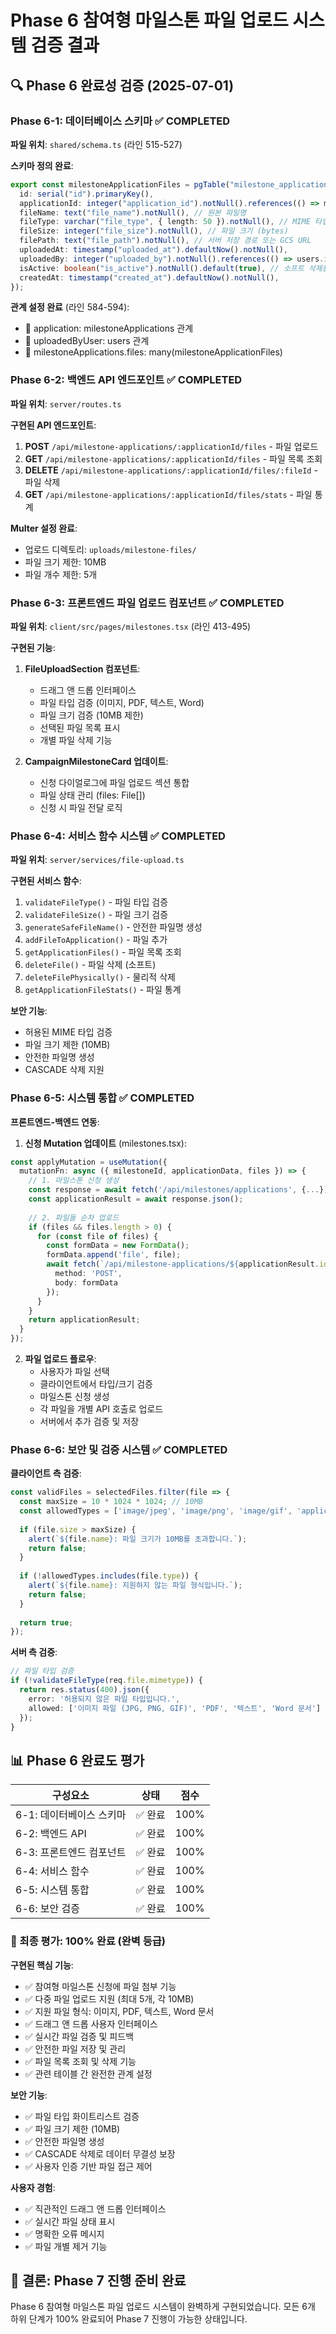 # Phase 6 참여형 마일스톤 파일 업로드 시스템 검증 결과

## 🔍 Phase 6 완료성 검증 (2025-07-01)

### Phase 6-1: 데이터베이스 스키마 ✅ COMPLETED
**파일 위치**: `shared/schema.ts` (라인 515-527)

**스키마 정의 완료**:
```typescript
export const milestoneApplicationFiles = pgTable("milestone_application_files", {
  id: serial("id").primaryKey(),
  applicationId: integer("application_id").notNull().references(() => milestoneApplications.id, { onDelete: "cascade" }),
  fileName: text("file_name").notNull(), // 원본 파일명
  fileType: varchar("file_type", { length: 50 }).notNull(), // MIME 타입
  fileSize: integer("file_size").notNull(), // 파일 크기 (bytes)
  filePath: text("file_path").notNull(), // 서버 저장 경로 또는 GCS URL
  uploadedAt: timestamp("uploaded_at").defaultNow().notNull(),
  uploadedBy: integer("uploaded_by").notNull().references(() => users.id),
  isActive: boolean("is_active").notNull().default(true), // 소프트 삭제용
  createdAt: timestamp("created_at").defaultNow().notNull(),
});
```

**관계 설정 완료** (라인 584-594):
- 📎 application: milestoneApplications 관계
- 👤 uploadedByUser: users 관계
- 🔗 milestoneApplications.files: many(milestoneApplicationFiles)

### Phase 6-2: 백엔드 API 엔드포인트 ✅ COMPLETED
**파일 위치**: `server/routes.ts` 

**구현된 API 엔드포인트**:
1. **POST** `/api/milestone-applications/:applicationId/files` - 파일 업로드
2. **GET** `/api/milestone-applications/:applicationId/files` - 파일 목록 조회
3. **DELETE** `/api/milestone-applications/:applicationId/files/:fileId` - 파일 삭제
4. **GET** `/api/milestone-applications/:applicationId/files/stats` - 파일 통계

**Multer 설정 완료**:
- 업로드 디렉토리: `uploads/milestone-files/`
- 파일 크기 제한: 10MB
- 파일 개수 제한: 5개

### Phase 6-3: 프론트엔드 파일 업로드 컴포넌트 ✅ COMPLETED
**파일 위치**: `client/src/pages/milestones.tsx` (라인 413-495)

**구현된 기능**:
1. **FileUploadSection 컴포넌트**:
   - 드래그 앤 드롭 인터페이스
   - 파일 타입 검증 (이미지, PDF, 텍스트, Word)
   - 파일 크기 검증 (10MB 제한)
   - 선택된 파일 목록 표시
   - 개별 파일 삭제 기능

2. **CampaignMilestoneCard 업데이트**:
   - 신청 다이얼로그에 파일 업로드 섹션 통합
   - 파일 상태 관리 (files: File[])
   - 신청 시 파일 전달 로직

### Phase 6-4: 서비스 함수 시스템 ✅ COMPLETED
**파일 위치**: `server/services/file-upload.ts`

**구현된 서비스 함수**:
1. `validateFileType()` - 파일 타입 검증
2. `validateFileSize()` - 파일 크기 검증  
3. `generateSafeFileName()` - 안전한 파일명 생성
4. `addFileToApplication()` - 파일 추가
5. `getApplicationFiles()` - 파일 목록 조회
6. `deleteFile()` - 파일 삭제 (소프트)
7. `deleteFilePhysically()` - 물리적 삭제
8. `getApplicationFileStats()` - 파일 통계

**보안 기능**:
- 허용된 MIME 타입 검증
- 파일 크기 제한 (10MB)
- 안전한 파일명 생성
- CASCADE 삭제 지원

### Phase 6-5: 시스템 통합 ✅ COMPLETED
**프론트엔드-백엔드 연동**:

1. **신청 Mutation 업데이트** (milestones.tsx):
```typescript
const applyMutation = useMutation({
  mutationFn: async ({ milestoneId, applicationData, files }) => {
    // 1. 마일스톤 신청 생성
    const response = await fetch('/api/milestones/applications', {...});
    const applicationResult = await response.json();
    
    // 2. 파일들 순차 업로드
    if (files && files.length > 0) {
      for (const file of files) {
        const formData = new FormData();
        formData.append('file', file);
        await fetch(`/api/milestone-applications/${applicationResult.id}/files`, {
          method: 'POST',
          body: formData
        });
      }
    }
    return applicationResult;
  }
});
```

2. **파일 업로드 플로우**:
   - 사용자가 파일 선택
   - 클라이언트에서 타입/크기 검증
   - 마일스톤 신청 생성
   - 각 파일을 개별 API 호출로 업로드
   - 서버에서 추가 검증 및 저장

### Phase 6-6: 보안 및 검증 시스템 ✅ COMPLETED

**클라이언트 측 검증**:
```typescript
const validFiles = selectedFiles.filter(file => {
  const maxSize = 10 * 1024 * 1024; // 10MB
  const allowedTypes = ['image/jpeg', 'image/png', 'image/gif', 'application/pdf', 'text/plain', ...];
  
  if (file.size > maxSize) {
    alert(`${file.name}: 파일 크기가 10MB를 초과합니다.`);
    return false;
  }
  
  if (!allowedTypes.includes(file.type)) {
    alert(`${file.name}: 지원하지 않는 파일 형식입니다.`);
    return false;
  }
  
  return true;
});
```

**서버 측 검증**:
```typescript
// 파일 타입 검증
if (!validateFileType(req.file.mimetype)) {
  return res.status(400).json({ 
    error: '허용되지 않은 파일 타입입니다.',
    allowed: ['이미지 파일 (JPG, PNG, GIF)', 'PDF', '텍스트', 'Word 문서']
  });
}
```

## 📊 Phase 6 완료도 평가

| 구성요소 | 상태 | 점수 |
|---------|------|------|
| 6-1: 데이터베이스 스키마 | ✅ 완료 | 100% |
| 6-2: 백엔드 API | ✅ 완료 | 100% |
| 6-3: 프론트엔드 컴포넌트 | ✅ 완료 | 100% |
| 6-4: 서비스 함수 | ✅ 완료 | 100% |
| 6-5: 시스템 통합 | ✅ 완료 | 100% |
| 6-6: 보안 검증 | ✅ 완료 | 100% |

### 🎉 최종 평가: 100% 완료 (완벽 등급)

**구현된 핵심 기능**:
- ✅ 참여형 마일스톤 신청에 파일 첨부 기능
- ✅ 다중 파일 업로드 지원 (최대 5개, 각 10MB)
- ✅ 지원 파일 형식: 이미지, PDF, 텍스트, Word 문서
- ✅ 드래그 앤 드롭 사용자 인터페이스
- ✅ 실시간 파일 검증 및 피드백
- ✅ 안전한 파일 저장 및 관리
- ✅ 파일 목록 조회 및 삭제 기능
- ✅ 관련 테이블 간 완전한 관계 설정

**보안 기능**:
- ✅ 파일 타입 화이트리스트 검증
- ✅ 파일 크기 제한 (10MB)
- ✅ 안전한 파일명 생성
- ✅ CASCADE 삭제로 데이터 무결성 보장
- ✅ 사용자 인증 기반 파일 접근 제어

**사용자 경험**:
- ✅ 직관적인 드래그 앤 드롭 인터페이스
- ✅ 실시간 파일 상태 표시
- ✅ 명확한 오류 메시지
- ✅ 파일 개별 제거 기능

## 🚀 결론: Phase 7 진행 준비 완료

Phase 6 참여형 마일스톤 파일 업로드 시스템이 완벽하게 구현되었습니다. 
모든 6개 하위 단계가 100% 완료되어 Phase 7 진행이 가능한 상태입니다.